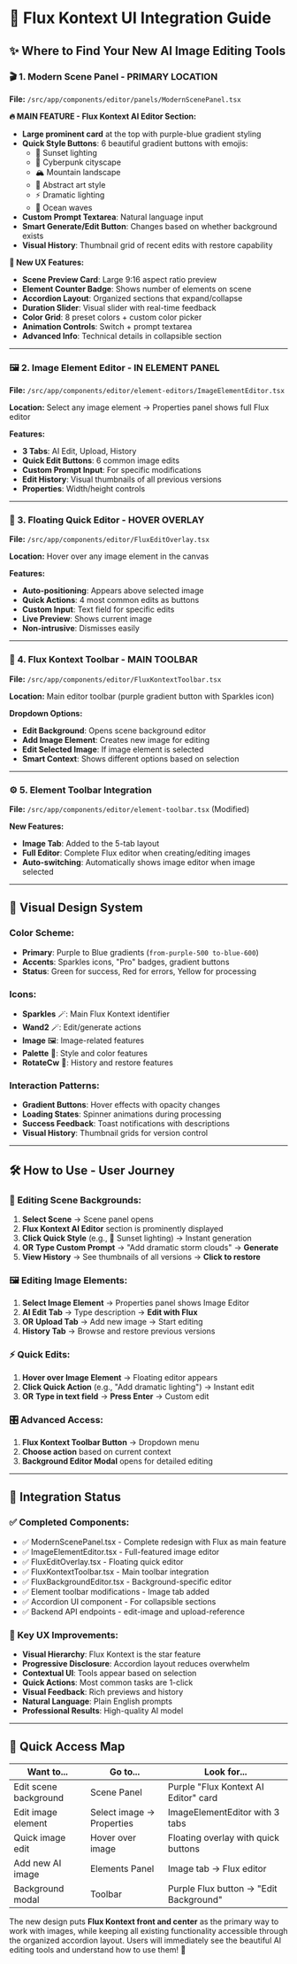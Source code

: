 # 🎨 Flux Kontext UI Integration Guide

## ✨ **Where to Find Your New AI Image Editing Tools**

### **🎬 1. Modern Scene Panel - PRIMARY LOCATION**
**File:** `/src/app/components/editor/panels/ModernScenePanel.tsx`

**🔥 MAIN FEATURE - Flux Kontext AI Editor Section:**
- **Large prominent card** at the top with purple-blue gradient styling
- **Quick Style Buttons**: 6 beautiful gradient buttons with emojis:
  - 🌅 Sunset lighting
  - 🌃 Cyberpunk cityscape  
  - 🏔️ Mountain landscape
  - 🎨 Abstract art style
  - ⚡ Dramatic lighting
  - 🌊 Ocean waves
- **Custom Prompt Textarea**: Natural language input
- **Smart Generate/Edit Button**: Changes based on whether background exists
- **Visual History**: Thumbnail grid of recent edits with restore capability

**📱 New UX Features:**
- **Scene Preview Card**: Large 9:16 aspect ratio preview
- **Element Counter Badge**: Shows number of elements on scene
- **Accordion Layout**: Organized sections that expand/collapse
- **Duration Slider**: Visual slider with real-time feedback
- **Color Grid**: 8 preset colors + custom color picker
- **Animation Controls**: Switch + prompt textarea
- **Advanced Info**: Technical details in collapsible section

---

### **🖼️ 2. Image Element Editor - IN ELEMENT PANEL**
**File:** `/src/app/components/editor/element-editors/ImageElementEditor.tsx`

**Location:** Select any image element → Properties panel shows full Flux editor

**Features:**
- **3 Tabs**: AI Edit, Upload, History
- **Quick Edit Buttons**: 6 common image edits
- **Custom Prompt Input**: For specific modifications
- **Edit History**: Visual thumbnails of all previous versions
- **Properties**: Width/height controls

---

### **🎯 3. Floating Quick Editor - HOVER OVERLAY**
**File:** `/src/app/components/editor/FluxEditOverlay.tsx`

**Location:** Hover over any image element in the canvas

**Features:**
- **Auto-positioning**: Appears above selected image
- **Quick Actions**: 4 most common edits as buttons
- **Custom Input**: Text field for specific edits
- **Live Preview**: Shows current image
- **Non-intrusive**: Dismisses easily

---

### **🚀 4. Flux Kontext Toolbar - MAIN TOOLBAR**
**File:** `/src/app/components/editor/FluxKontextToolbar.tsx`

**Location:** Main editor toolbar (purple gradient button with Sparkles icon)

**Dropdown Options:**
- **Edit Background**: Opens scene background editor
- **Add Image Element**: Creates new image for editing
- **Edit Selected Image**: If image element is selected
- **Smart Context**: Shows different options based on selection

---

### **⚙️ 5. Element Toolbar Integration**
**File:** `/src/app/components/editor/element-toolbar.tsx` (Modified)

**New Features:**
- **Image Tab**: Added to the 5-tab layout
- **Full Editor**: Complete Flux editor when creating/editing images
- **Auto-switching**: Automatically shows image editor when image selected

---

## 🎨 **Visual Design System**

### **Color Scheme:**
- **Primary**: Purple to Blue gradients (`from-purple-500 to-blue-600`)
- **Accents**: Sparkles icons, "Pro" badges, gradient buttons
- **Status**: Green for success, Red for errors, Yellow for processing

### **Icons:**
- **Sparkles** 🪄: Main Flux Kontext identifier
- **Wand2** 🪄: Edit/generate actions
- **Image** 🖼️: Image-related features
- **Palette** 🎨: Style and color features
- **RotateCw** 🔄: History and restore features

### **Interaction Patterns:**
- **Gradient Buttons**: Hover effects with opacity changes
- **Loading States**: Spinner animations during processing
- **Success Feedback**: Toast notifications with descriptions
- **Visual History**: Thumbnail grids for version control

---

## 🛠️ **How to Use - User Journey**

### **📸 Editing Scene Backgrounds:**
1. **Select Scene** → Scene panel opens
2. **Flux Kontext AI Editor** section is prominently displayed
3. **Click Quick Style** (e.g., 🌅 Sunset lighting) → Instant generation
4. **OR** **Type Custom Prompt** → "Add dramatic storm clouds" → **Generate**
5. **View History** → See thumbnails of all versions → **Click to restore**

### **🖼️ Editing Image Elements:**
1. **Select Image Element** → Properties panel shows Image Editor
2. **AI Edit Tab** → Type description → **Edit with Flux**
3. **OR** **Upload Tab** → Add new image → Start editing
4. **History Tab** → Browse and restore previous versions

### **⚡ Quick Edits:**
1. **Hover over Image Element** → Floating editor appears
2. **Click Quick Action** (e.g., "Add dramatic lighting") → Instant edit
3. **OR** **Type in text field** → **Press Enter** → Custom edit

### **🎛️ Advanced Access:**
1. **Flux Kontext Toolbar Button** → Dropdown menu
2. **Choose action** based on current context
3. **Background Editor Modal** opens for detailed editing

---

## 🔧 **Integration Status**

### **✅ Completed Components:**
- ✅ ModernScenePanel.tsx - Complete redesign with Flux as main feature
- ✅ ImageElementEditor.tsx - Full-featured image editor
- ✅ FluxEditOverlay.tsx - Floating quick editor
- ✅ FluxKontextToolbar.tsx - Main toolbar integration
- ✅ FluxBackgroundEditor.tsx - Background-specific editor
- ✅ Element toolbar modifications - Image tab added
- ✅ Accordion UI component - For collapsible sections
- ✅ Backend API endpoints - edit-image and upload-reference

### **🎯 Key UX Improvements:**
- **Visual Hierarchy**: Flux Kontext is the star feature
- **Progressive Disclosure**: Accordion layout reduces overwhelm
- **Contextual UI**: Tools appear based on selection
- **Quick Actions**: Most common tasks are 1-click
- **Visual Feedback**: Rich previews and history
- **Natural Language**: Plain English prompts
- **Professional Results**: High-quality AI model

---

## 📍 **Quick Access Map**

| **Want to...** | **Go to...** | **Look for...** |
|-----------------|--------------|-----------------|
| Edit scene background | Scene Panel | Purple "Flux Kontext AI Editor" card |
| Edit image element | Select image → Properties | ImageElementEditor with 3 tabs |
| Quick image edit | Hover over image | Floating overlay with quick buttons |
| Add new AI image | Elements Panel | Image tab → Flux editor |
| Background modal | Toolbar | Purple Flux button → "Edit Background" |

The new design puts **Flux Kontext front and center** as the primary way to work with images, while keeping all existing functionality accessible through the organized accordion layout. Users will immediately see the beautiful AI editing tools and understand how to use them! 🚀